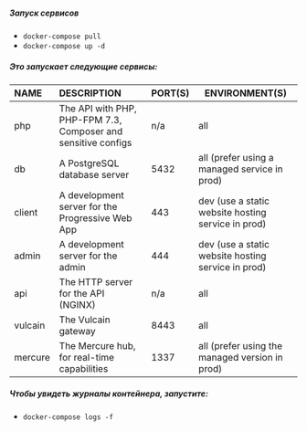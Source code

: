 
##### Запуск сервисов

* `docker-compose pull`
* `docker-compose up -d`

##### Это запускает следующие сервисы:

| NAME     | DESCRIPTION                                                    | PORT(S) | ENVIRONMENT(S)                                     |
| :------- | :--------------------------------------------------------------| ------- | -------------------------------------------------- |
| php      | The API with PHP, PHP-FPM 7.3, Composer and sensitive configs  | n/a     | all                                                |
| db       | A PostgreSQL database server                                   | 5432    | all (prefer using a managed service in prod)       |
| client   | A development server for the Progressive Web App               | 443     | dev (use a static website hosting service in prod) |
| admin    | A development server for the admin                             | 444     | dev (use a static website hosting service in prod) |
| api      | The HTTP server for the API (NGINX)                            | n/a     | all                                                |
| vulcain  | The Vulcain gateway                                            | 8443    | all                                                |
| mercure  | The Mercure hub, for real-time capabilities                    | 1337    | all (prefer using the managed version in prod)     |

##### Чтобы увидеть журналы контейнера, запустите:
* `docker-compose logs -f`
